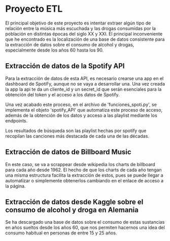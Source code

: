 # Proyecto ETL
El principal objetivo de este proyecto es intentar extraer algún tipo de relación entre la música más escuchada y las drogas consumidas por la población en distintas épocas del siglo XX y XXI.
El principal inconveniente que he encontrado es la localización de una base de datos consistente para la extracción de datos sobre el consumo de alcohol y drogas, especialmente desde los años 60 hasta los 90.

## Extracción de datos de la Spotify API
Para la extracción de datos de esta API, es necesario crearse una app en el dashboard de SpotiFy, aunque no se vaya a desarrollar una. Una vez creada la app la api te da un cliente_id y un secret_id que serán esenciales para la obtención del token y el acceso a los datos de Spotify.

Una vez acabado este proceso, en el archivo de 'funciones_spoti.py', se implementa el objeto 'spotify_API' que automatiza este proceso de acceso, además de la obtención de los datos y acceso a las playlist mediante los endpoints.

Los resultados de búsqueda son las playlist hechas por spotify que recopilan las canciones más destacada de cada una de las décadas.

## Extracción de datos de Billboard Music
En este caso, se va a scrappear desde wikipedia los charts de billboard para cada año desde 1962. El hecho de que los charts de cada año tengan una misma estructura facilita la extracción de estos, pues se puede llegar a automatizar o simplemente obtenerlos cambiando en el enlace de acceso a la página.

## Extracción de datos desde Kaggle sobre el consumo de alcohol y droga en Alemania
Se ha descargado una base de datos sobre el consumo de estas sustancias en años sueltos desde los años 60, que nos permiten hacernos una idea del consumo habitual en personas de entre 15 y 25 años.

